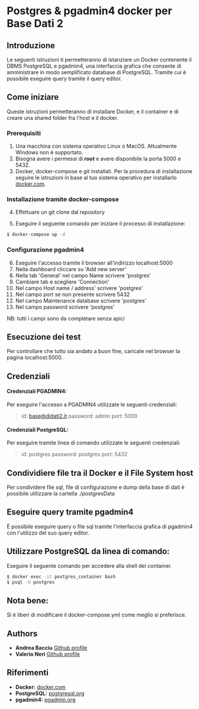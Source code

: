 # Postgres & pgadmin4 docker per Base Dati 2 
## Introduzione
Le seguenti istruzioni ti permetteranno di istanziare un Docker contenente il DBMS PostgreSQL e  pgadmin4, una interfaccia grafica che consente di amministrare in modo semplificato database di PostgreSQL. Tramite cui è possibile eseguire query tramite il query editor.

## Come iniziare
Queste istruzioni permetteranno di installare Docker, e il container e di creare una shared folder fra l'host e il docker.

### Prerequisiti
1. Una macchina con sistema operativo Linux o MacOS. Attualmente Windows non è supportato.
2. Bisogna avere i permessi di ***root*** e avere disponibile la porta 5000 e 5432.
3. Docker, docker-compose e git installati. Per la procedura di installazione seguire le istruzioni in base al tuo sistema operativo per installarlo  [docker.com](https://www.docker.com/).

### Installazione tramite docker-compose
4. Effettuare un git clone dal repository

5. Eseguire il seguente comando per iniziare il processo di installazione:
```sh
$ docker-compose up -d 
``` 
### Configurazione pgadmin4
6. Eseguire l'accesso tramite il browser all'indirizzo localhost:5000
7. Nella dashboard cliccare su 'Add new server'
8. Nella tab 'General' nel campo Name scrivere 'postgres' 
9. Cambiare tab e scegliere 'Connection'
10. Nel campo Host name / address' scrivere 'postgres'
11. Nel campo port se non presente scrivere 5432
12. Nel campo Maintenance database scrivere 'postgres'
13. Nel campo password scrivere 'postgres'

NB: tutti i campi sono da completare senza apici

## Esecuzione dei test

Per controllare che tutto sia andato a buon fine, caricate nel browser la pagina localhost:5000.

## Credenziali

#### Credenziali PGADMIN4:
Per eseguire l'accesso a PGADMIN4 utilizzate le seguenti credenziali:
> id: base@didati2.it
> password: admin
> port: 5000

#### Credenziali PostgreSQL:
Per eseguire tramite linea di comando utilizzate le seguenti credenziali:

> id: postgres
> password: postgres
> port: 5432

## Condividiere file tra il Docker e il File System host
Per condividere file sql, file di configurazione e dump della base di dati è possibile utilizzare la cartella  ./postgresData 

## Eseguire query tramite pgadmin4
È possibile eseguire query o file sql tramite l'interfaccia grafica di pgadmin4 con l'utilizzo del suo query editor.


## Utilizzare PostgreSQL da linea di comando:
Eseguire il seguente comando per accedere alla shell del container.
```sh
$ docker exec -it postgres_container bash
$ psql -U postgres
``` 

## Nota bene:
Si è liberi di modificare il docker-compose.yml come meglio si preferisce.

## Authors

* **Andrea Bacciu**  [Github profile](https://github.com/andreabac3)
* **Valerio Neri**   [Github profile](https://github.com/selektion)

## Riferimenti
* **Docker:** [docker.com](https://www.docker.com/)
* **PostgreSQL:**  [postgresql.org](https://www.postgresql.org/)
* **pgadmin4:**  [pgadmin.org](https://www.pgadmin.org/)
